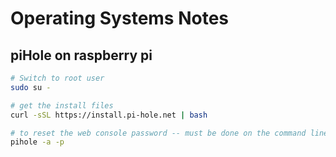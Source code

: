 # Operating Systems Notes





## piHole on raspberry pi

```bash
# Switch to root user
sudo su -

# get the install files
curl -sSL https://install.pi-hole.net | bash

# to reset the web console password -- must be done on the command line
pihole -a -p
```
